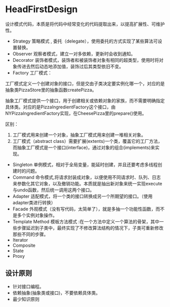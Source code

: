 # HeadFirstDesign
设计模式代码，本质是将代码中经常变化的代码提取出来，以提高扩展性、可维护性。

- Strategy 策略模式 , 委托（delegate），使用委托的方式实现了某些算法可设置替换。
- Observer 观察者模式，建立一对多依赖，更新时会收到通知。
- Decorator 装饰者模式，装饰者和被装饰者对象有相同的超类型，使用时将对象传进去然后动态地添加值，装饰过后其类型依旧不变。
- Factory  工厂模式：

工厂模式定义一个创建对象的接口，但是交由子类决定要实例化哪一个，对应的是抽象类PizzaStore里的抽象函数createPizza。

抽象工厂模式提供一个接口，用于创建相关或依赖对象的家族，而不需要明确指定具体类。对应的是PizzaIngredientFactory这个接口，由NYPizzaIngredientFactory实现，在CheesePizza里的prepare()使用。

区别：
1. 工厂模式用来创建一个对象，抽象工厂模式用来创建一堆相关对象。
2. 工厂模式（abstract class）需要扩展(extents)一个类，覆盖它的工厂方法，而抽象工厂模式是一个接口(interface)，通过对象的组合(implements)来实现。

- Singleton 单例模式，相对于全局变量，能延时创建，并且还要考虑多线程创建时的问题。
- Command 命令模式,将请求封装成对象，以便使用不同请求时、队列、日志来参数化其它对象，以及撤销功能。本质就是抽出新对象来统一实现execute与undo函数，然后统一调用这两个接口。
- Adapter 适配模式，将一个类的接口转换成另一个所期望的接口。（使用adapter类进行转换）
- Facade 外观模式（没有写代码，太简单了），就是多抽一个功能性函数，而不是多个实例对象操作。
- Template Method 模板方法模式 :在一个方法中定义一个算法的骨架，其中一些步骤延迟到子类中，最终实现了不修改算法结构的情况下，子类可重新修改那些不同的步骤。
- Iterator
- Composite
- State
- Proxy

## 设计原则 
- 针对接口编程。
- 依赖抽象(抽象类或接口)，不要依赖具体类。
- 最少知识原则


